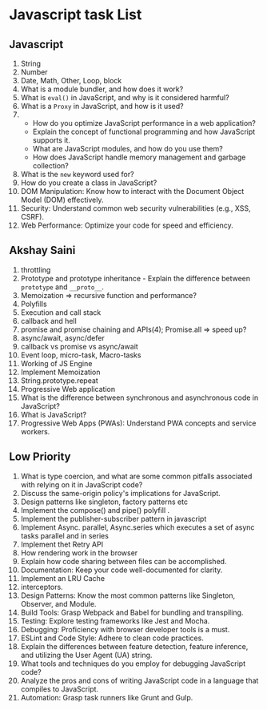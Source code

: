 # Javascript task List

## Javascript

1. String
2. Number
3. Date, Math, Other, Loop, block
4. What is a module bundler, and how does it work?
5. What is `eval()` in JavaScript, and why is it considered harmful?
6. What is a `Proxy` in JavaScript, and how is it used?
7. - How do you optimize JavaScript performance in a web application?
   - Explain the concept of functional programming and how JavaScript supports it.
   - What are JavaScript modules, and how do you use them?
   - How does JavaScript handle memory management and garbage collection?
8. What is the `new` keyword used for?
9. How do you create a class in JavaScript?
10. DOM Manipulation: Know how to interact with the Document Object Model (DOM) effectively.
11. Security: Understand common web security vulnerabilities (e.g., XSS, CSRF).
12. Web Performance: Optimize your code for speed and efficiency.

## Akshay Saini

1. throttling
2. Prototype and prototype inheritance - Explain the difference between `prototype` and `__proto__`.
3. Memoization => recursive function and performance?
4. Polyfills
5. Execution and call stack
6. callback and hell
7. promise and promise chaining and APIs(4); Promise.all => speed up?
8. async/await, async/defer
9. callback vs promise vs async/await
10. Event loop, micro-task, Macro-tasks
11. Working of JS Engine
12. Implement Memoization
13. String.prototype.repeat
14. Progressive Web application
15. What is the difference between synchronous and asynchronous code in JavaScript?
16. What is JavaScript?
17. Progressive Web Apps (PWAs): Understand PWA concepts and service workers.

## Low Priority

1.  What is type coercion, and what are some common pitfalls associated with relying on it in JavaScript code?
2.  Discuss the same-origin policy's implications for JavaScript.
3.  Design patterns like singleton, factory patterns etc
4.  Implement the compose() and pipe() polyfill .
5.  Implement the publisher-subscriber pattern in javascript
6.  Implement Async. parallel, Async.series which executes a set of async tasks parallel and in series
7.  Implement thet Retry API
8.  How rendering work in the browser
9.  Explain how code sharing between files can be accomplished.
10. Documentation: Keep your code well-documented for clarity.
11. Implement an LRU Cache
12. interceptors.
13. Design Patterns: Know the most common patterns like Singleton, Observer, and Module.
14. Build Tools: Grasp Webpack and Babel for bundling and transpiling.
15. Testing: Explore testing frameworks like Jest and Mocha.
16. Debugging: Proficiency with browser developer tools is a must.
17. ESLint and Code Style: Adhere to clean code practices.
18. Explain the differences between feature detection, feature inference, and utilizing the User Agent (UA) string.
19. What tools and techniques do you employ for debugging JavaScript code?
20. Analyze the pros and cons of writing JavaScript code in a language that compiles to JavaScript.
21. Automation: Grasp task runners like Grunt and Gulp.
